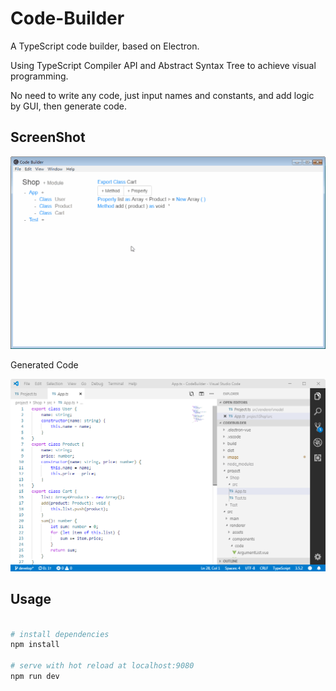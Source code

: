 # Code-Builder

A TypeScript code builder, based on Electron.

Using TypeScript Compiler API and Abstract Syntax Tree to achieve visual programming.

No need to write any code, just input names and constants, and add logic by GUI, then generate code.


## ScreenShot

![codebuilder](https://github.com/GooGee/Code-Builder/raw/develop/image/codebuilder.gif)

Generated Code

![code](https://github.com/GooGee/Code-Builder/raw/develop/image/code.png)


## Usage

``` bash

# install dependencies
npm install

# serve with hot reload at localhost:9080
npm run dev

```

